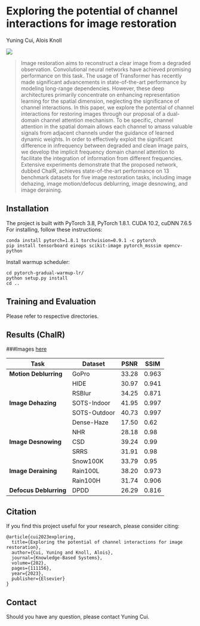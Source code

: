 # Exploring the potential of channel interactions for image restoration
Yuning Cui, Alois Knoll

[![](https://img.shields.io/badge/Paper-blue.svg)](https://www.sciencedirect.com/science/article/abs/pii/S0950705123009061)


>Image restoration aims to reconstruct a clear image from a degraded observation. Convolutional neural networks have achieved promising performance on this task. The usage of Transformer has recently made significant advancements in state-of-the-art performance by modeling long-range dependencies. However, these deep architectures primarily concentrate on enhancing representation learning for the spatial dimension, neglecting the significance of channel interactions. In this paper, we explore the potential of channel interactions for restoring images through our proposal of a dual-domain channel attention mechanism. To be specific, channel attention in the spatial domain allows each channel to amass valuable signals from adjacent channels under the guidance of learned dynamic weights. In order to effectively exploit the significant difference in infrequency between degraded and clean image pairs, we develop the implicit frequency domain channel attention to facilitate the integration of information from different frequencies. Extensive experiments demonstrate that the proposed network, dubbed ChaIR, achieves state-of-the-art performance on 13 benchmark datasets for five image restoration tasks, including image dehazing, image motion/defocus deblurring, image desnowing, and image deraining.


## Installation
The project is built with PyTorch 3.8, PyTorch 1.8.1. CUDA 10.2, cuDNN 7.6.5
For installing, follow these instructions:
~~~
conda install pytorch=1.8.1 torchvision=0.9.1 -c pytorch
pip install tensorboard einops scikit-image pytorch_msssim opencv-python
~~~
Install warmup scheduler:
~~~
cd pytorch-gradual-warmup-lr/
python setup.py install
cd ..
~~~
## Training and Evaluation
Please refer to respective directories.
## Results (ChaIR) 
###Images [here](https://drive.google.com/drive/folders/1PEyjMOJ8-MAZOkS1manAF-0cyWABiMJW?usp=drive_link)

|Task|Dataset|PSNR|SSIM|
|----|------|-----|----|
|**Motion Deblurring**|GoPro|33.28|0.963|
||HIDE|30.97|0.941|
||RSBlur|34.25|0.871|
|**Image Dehazing**|SOTS-Indoor|41.95|0.997|
||SOTS-Outdoor|40.73|0.997|
||Dense-Haze|17.50|0.62|
||NHR|28.18|0.98|
|**Image Desnowing**|CSD|39.24|0.99|
||SRRS|31.91|0.98|
||Snow100K|33.79|0.95|
|**Image Deraining**|Rain100L|38.20|0.973|
||Rain100H|31.74|0.906|
|**Defocus Deblurring**|DPDD|26.29|0.816|



## Citation
If you find this project useful for your research, please consider citing:
~~~
@article{cui2023exploring,
  title={Exploring the potential of channel interactions for image restoration},
  author={Cui, Yuning and Knoll, Alois},
  journal={Knowledge-Based Systems},
  volume={282},
  pages={111156},
  year={2023},
  publisher={Elsevier}
}
~~~
## Contact
Should you have any question, please contact Yuning Cui.
